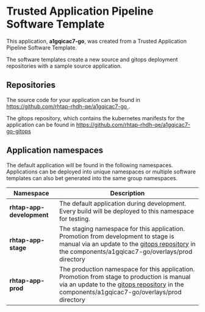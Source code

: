 # Trusted Application Pipeline Software Template

This application, **a1gqicac7-go**, was created from a Trusted Application Pipeline Software Template.

The software templates create a new source and gitops deployment repositories with a sample source application. 

## Repositories

The source code for your application can be found in [https://github.com/rhtap-rhdh-qe/a1gqicac7-go ](https://github.com/rhtap-rhdh-qe/a1gqicac7-go ).
 
The gitops repository, which contains the kubernetes manifests for the application can be found in 
[https://github.com/rhtap-rhdh-qe/a1gqicac7-go-gitops ](https://github.com/rhtap-rhdh-qe/a1gqicac7-go-gitops ) 

## Application namespaces 

The default application will be found in the following namespaces. Applications can be deployed into unique namespaces or multiple software templates can also bet generated into the same group namespaces.  

|  Namespace   |  Description   |  
| -------- | -------- |   
| **rhtap-app-development** | The default application during development. Every build will be deployed to this namespace for testing. | 
| **rhtap-app-stage** | The staging namespace for this application. Promotion from development to stage is manual via an update to the [gitops repository](https://github.com/rhtap-rhdh-qe/a1gqicac7-go-gitops ) in the components/a1gqicac7-go/overlays/prod directory |  
| **rhtap-app-prod** | The production namespace for this application. Promotion from stage to production is manual via an update to the [gitops repository](https://github.com/rhtap-rhdh-qe/a1gqicac7-go-gitops ) in the components/a1gqicac7-go/overlays/prod directory | 